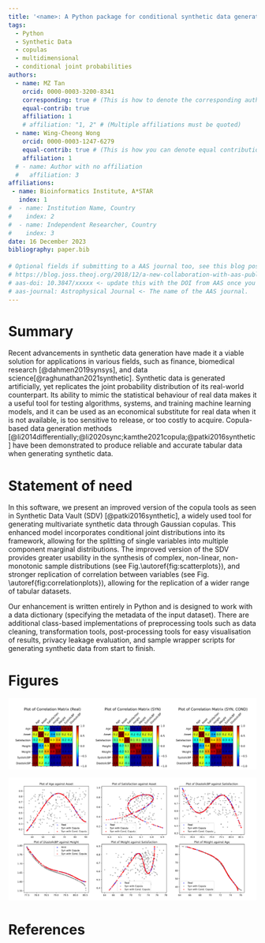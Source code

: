 ```yaml
---
title: '<name>: A Python package for conditional synthetic data generation using Copulas'
tags:
  - Python
  - Synthetic Data
  - copulas
  - multidimensional
  - conditional joint probabilities
authors:
  - name: MZ Tan
    orcid: 0000-0003-3200-8341
    corresponding: true # (This is how to denote the corresponding author)
    equal-contrib: true
    affiliation: 1
    # affiliation: "1, 2" # (Multiple affiliations must be quoted)
  - name: Wing-Cheong Wong
    orcid: 0000-0003-1247-6279
    equal-contrib: true # (This is how you can denote equal contributions between multiple authors)
    affiliation: 1
  # - name: Author with no affiliation
  #   affiliation: 3
affiliations:
 - name: Bioinformatics Institute, A*STAR
   index: 1
#  - name: Institution Name, Country
#    index: 2
#  - name: Independent Researcher, Country
#    index: 3
date: 16 December 2023
bibliography: paper.bib

# Optional fields if submitting to a AAS journal too, see this blog post:
# https://blog.joss.theoj.org/2018/12/a-new-collaboration-with-aas-publishing
# aas-doi: 10.3847/xxxxx <- update this with the DOI from AAS once you know it.
# aas-journal: Astrophysical Journal <- The name of the AAS journal.
---
```


# Summary

<!-- The forces on stars, galaxies, and dark matter under external gravitational
fields lead to the dynamical evolution of structures in the universe. The orbits
of these bodies are therefore key to understanding the formation, history, and
future state of galaxies. The field of "galactic dynamics," which aims to model
the gravitating components of galaxies to study their structure and evolution,
is now well-established, commonly taught, and frequently used in astronomy.
Aside from toy problems and demonstrations, the majority of problems require
efficient numerical tools, many of which require the same base code (e.g., for
performing numerical orbit integration). -->
Recent advancements in synthetic data generation have made it a viable solution for applications in various fields, such as finance, biomedical research [@dahmen2019synsys], and data science[@raghunathan2021synthetic]. Synthetic data is generated artificially, yet replicates the joint probability distribution of its real-world counterpart. Its ability to mimic the statistical behaviour of real data makes it a useful tool for testing algorithms, systems, and training machine learning models, and it can be used as an economical substitute for real data when it is not available, is too sensitive to release, or too costly to acquire. Copula-based data generation methods [@li2014differentially;@li2020sync;kamthe2021copula;@patki2016synthetic] have been demonstrated to produce reliable and accurate tabular data when generating synthetic data.

# Statement of need

In this software, we present an improved version of the copula tools as seen in Synthetic Data Vault (SDV) [@patki2016synthetic], a widely used tool for generating multivariate synthetic data through Gaussian copulas. This enhanced model incorporates conditional joint distributions into its framework, allowing for the splitting of single variables into multiple component marginal distributions. The improved version of the SDV provides greater usability in the synthesis of complex, non-linear, non-monotonic sample distributions (see Fig.\autoref{fig:scatterplots}), and stronger replication of correlation between variables (see Fig. \autoref{fig:correlationplots}), allowing for the replication of a wider range of tabular datasets.

Our enhancement is written entirely in Python and is designed to work with a data dictionary (specifying the metadata of the input dataset). There are additional class-based implementations of preprocessing tools such as data cleaning, transformation tools, post-processing tools for easy visualisation of results, privacy leakage evaluation, and sample wrapper scripts for generating synthetic data from start to finish.


<!-- `Gala` is an Astropy-affiliated Python package for galactic dynamics. Python
enables wrapping low-level languages (e.g., C) for speed without losing
flexibility or ease-of-use in the user-interface. The API for `Gala` was
designed to provide a class-based and user-friendly interface to fast (C or
Cython-optimized) implementations of common operations such as gravitational
potential and force evaluation, orbit integration, dynamical transformations,
and chaos indicators for nonlinear dynamics. `Gala` also relies heavily on and
interfaces well with the implementations of physical units and astronomical
coordinate systems in the `Astropy` package [@astropy] (`astropy.units` and
`astropy.coordinates`).

`Gala` was designed to be used by both astronomical researchers and by
students in courses on gravitational dynamics or astronomy. It has already been
used in a number of scientific publications [@Pearson:2017] and has also been
used in graduate courses on Galactic dynamics to, e.g., provide interactive
visualizations of textbook material [@Binney:2008]. The combination of speed,
design, and support for Astropy functionality in `Gala` will enable exciting
scientific explorations of forthcoming data releases from the *Gaia* mission
[@gaia] by students and experts alike. -->

<!-- # Mathematics

Single dollars ($) are required for inline mathematics e.g. $f(x) = e^{\pi/x}$

Double dollars make self-standing equations:

$$\Theta(x) = \left\{\begin{array}{l}
0\textrm{ if } x < 0\cr
1\textrm{ else}
\end{array}\right.$$

You can also use plain \LaTeX for equations
\begin{equation}\label{eq:fourier}
\hat f(\omega) = \int_{-\infty}^{\infty} f(x) e^{i\omega x} dx
\end{equation}
and refer to \autoref{eq:fourier} from text. -->

<!-- # Citations

Citations to entries in paper.bib should be in
[rMarkdown](http://rmarkdown.rstudio.com/authoring_bibliographies_and_citations.html)
format.

If you want to cite a software repository URL (e.g. something on GitHub without a preferred
citation) then you can do it with the example BibTeX entry below for @fidgit.

For a quick reference, the following citation commands can be used:
- `@author:2001`  ->  "Author et al. (2001)"
- `[@author:2001]` -> "(Author et al., 2001)"
- `[@author1:2001; @author2:2001]` -> "(Author1 et al., 2001; Author2 et al., 2002)" -->

# Figures

![Figure showing correlation plots of a simulated multivariate dataset, containing non-trivial, non-linear and non-monotonic relationships. The left plot shows the original Pearson correlation between variables, while the middle and right plots show the correlation for synthetic data generated using standard copula and conditional copula respectively. \label{fig:correlationplots}](docs/assets/img/tabulaCopula_example_socialdata_correlation_matrix_three.svg)

![Figure showing superimposed scatterplots of the same simulated multivariate dataset, containing non-trivial, non-linear and non-monotonic relationships. The training, synthetic (standard copula), synthetic (conditional copula) data points are in blue, grey, and red respectively. \label{fig:scatterplots}](docs/assets/img/tabulaCopula_example_socialdata_scatterplot_lowsampling_six.svg)

<!-- ![Fig. 1](docs/assets/img/tabulaCopula_example_socialdata_scatterplot_lowsampling.png)\label{fig:correlationplots}

![Fig. 1: Figure showing simulated plots of generated synthetic data over the original data, using standard copulas. []{label="fig:example"}](docs/assets/img/tabulaCopula_example_socialdata_scatterplot_lowsampling.png)

and referenced from text using \autoref{fig:example}. -->

<!-- Figure sizes can be customized by adding an optional second parameter:
![Caption for example figure.](docs/assets/img/tabulaCopula_example_socialdata_conditional_scatterplot_lowsampling.png){ width=20% } -->

<!-- # Acknowledgements -->

<!-- We acknowledge contributions from Brigitta Sipocz, Syrtis Major, and Semyeong
Oh, and support from Kathryn Johnston during the genesis of this project. -->

# References